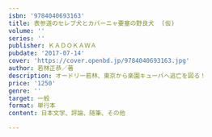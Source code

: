 ```yaml
---
isbn: '9784040693163'
title: 表参道のセレブ犬とカバーニャ要塞の野良犬  (仮)
volume: ''
series: ''
publisher: ＫＡＤＯＫＡＷＡ
pubdate: '2017-07-14'
cover: 'https://cover.openbd.jp/9784040693163.jpg'
author: 若林正恭／著
description: オードリー若林、東京から楽園キューバへ逃亡を図る！
price: '1250'
genre: ''
target: 一般
format: 単行本
content: 日本文学、評論、随筆、その他

---
```

